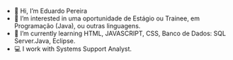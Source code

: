 - 👋 Hi, I’m Eduardo Pereira
- 👀 I’m interested in  uma oportunidade de Estágio  ou  Trainee, em Programação (Java), ou outras linguagens. 
- 🌱 I’m currently learning HTML, JAVASCRIPT, CSS, Banco de Dados: SQL Server.Java, Eclipse.
- 💻 I work with Systems Support Analyst.
